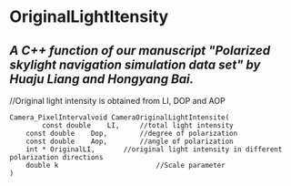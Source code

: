 # OriginalLightItensity

## *A C++ function of our manuscript "Polarized skylight navigation simulation data set" by Huaju Liang and Hongyang Bai.*


//Original light intensity is obtained from LI, DOP and AOP

	Camera_PixelIntervalvoid CameraOriginalLightIntensite(
        	const double	LI,		//total light intensity
		const double	Dop,		//degree of polarization
		const double	Aop,		//angle of polarization
		int * OriginalLI,		//original light intensity in different polarization directions
		double k                        //Scale parameter
	)
